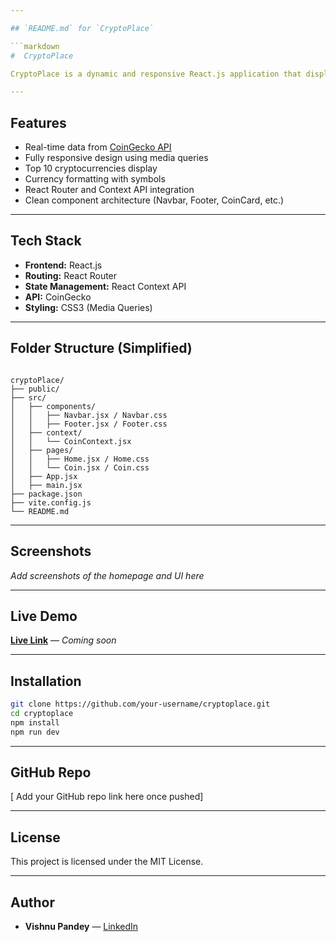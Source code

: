 ```yaml
---

## `README.md` for `CryptoPlace`

```markdown
#  CryptoPlace

CryptoPlace is a dynamic and responsive React.js application that displays real-time cryptocurrency market data using the CoinGecko API. It provides live information such as prices, market cap, and percentage changes for top cryptocurrencies in a clean, minimal UI.

---
```


##  Features

-  Real-time data from [CoinGecko API](https://www.coingecko.com/en/api)
-  Fully responsive design using media queries
-  Top 10 cryptocurrencies display
-  Currency formatting with symbols
-  React Router and Context API integration
-  Clean component architecture (Navbar, Footer, CoinCard, etc.)

---

##  Tech Stack

- **Frontend:** React.js
- **Routing:** React Router
- **State Management:** React Context API
- **API:** CoinGecko
- **Styling:** CSS3 (Media Queries)

---

##  Folder Structure (Simplified)

```

cryptoPlace/
├── public/
├── src/
│   ├── components/
│   │   ├── Navbar.jsx / Navbar.css
│   │   ├── Footer.jsx / Footer.css
│   ├── context/
│   │   └── CoinContext.jsx
│   ├── pages/
│   │   ├── Home.jsx / Home.css
│   │   └── Coin.jsx / Coin.css
│   ├── App.jsx
│   ├── main.jsx
├── package.json
├── vite.config.js
└── README.md

````

---

##  Screenshots

_Add screenshots of the homepage and UI here_

---

##  Live Demo

**[Live Link](#)** — *Coming soon*

---

##  Installation

```bash
git clone https://github.com/your-username/cryptoplace.git
cd cryptoplace
npm install
npm run dev
````

---

##  GitHub Repo

\[ Add your GitHub repo link here once pushed]

---

##  License

This project is licensed under the MIT License.

---

##  Author

* **Vishnu Pandey** — [LinkedIn]([https://www.linkedin.com/in/vishnu-pandey](https://www.linkedin.com/in/vishnu-pandey-3b2047360/))

````
